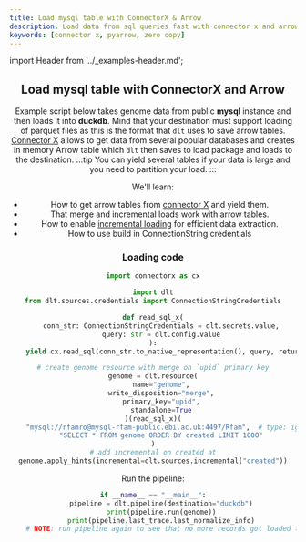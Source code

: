 ```yaml
---
title: Load mysql table with ConnectorX & Arrow
description: Load data from sql queries fast with connector x and arrow tables
keywords: [connector x, pyarrow, zero copy]
---
```


import Header from '../_examples-header.md';

<Header
    intro="In this example, you will learn how to use arrow tables to load data from sql queries.
    This method creates arrow tables in memory using Connector X and then loads them into destination
    supporting parquet files without copying data.
    "
    slug="connector_x_arrow"
    run_file=""
    destination="duckdb" />

## Load mysql table with ConnectorX and Arrow

Example script below takes genome data from public **mysql** instance and then loads it into **duckdb**. Mind that your destination
must support loading of parquet files as this is the format that `dlt` uses to save arrow tables. [Connector X](https://github.com/sfu-db/connector-x) allows to
get data from several popular databases and creates in memory Arrow table which `dlt` then saves to load package and loads to the destination.
:::tip
You can yield several tables if your data is large and you need to partition your load.
:::

We'll learn:

- How to get arrow tables from [connector X](https://github.com/sfu-db/connector-x) and yield them.
- That merge and incremental loads work with arrow tables.
- How to enable [incremental loading](../../general-usage/incremental-loading) for efficient data extraction.
- How to use build in ConnectionString credentials



### Loading code

<!--@@@DLT_SNIPPET_START ./code/load_arrow-snippets.py::markdown_source-->
```py
import connectorx as cx

import dlt
from dlt.sources.credentials import ConnectionStringCredentials

def read_sql_x(
    conn_str: ConnectionStringCredentials = dlt.secrets.value,
    query: str = dlt.config.value
):
    yield cx.read_sql(conn_str.to_native_representation(), query, return_type="arrow2", protocol="binary")

# create genome resource with merge on `upid` primary key
genome = dlt.resource(
    name="genome",
    write_disposition="merge",
    primary_key="upid",
    standalone=True
)(read_sql_x)(
    "mysql://rfamro@mysql-rfam-public.ebi.ac.uk:4497/Rfam",  # type: ignore[arg-type]
    "SELECT * FROM genome ORDER BY created LIMIT 1000"
)
# add incremental on created at
genome.apply_hints(incremental=dlt.sources.incremental("created"))
```
<!--@@@DLT_SNIPPET_END ./code/load_arrow-snippets.py::markdown_source-->

Run the pipeline:

<!--@@@DLT_SNIPPET_START ./code/load_arrow-snippets.py::markdown_pipeline-->
```py
if __name__ == "__main__":
    pipeline = dlt.pipeline(destination="duckdb")
    print(pipeline.run(genome))
    print(pipeline.last_trace.last_normalize_info)
    # NOTE: run pipeline again to see that no more records got loaded thanks to incremental working
```
<!--@@@DLT_SNIPPET_END ./code/load_arrow-snippets.py::markdown_pipeline-->
